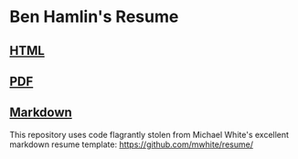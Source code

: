 # Ben Hamlin's Resume

## [HTML](http://cs.pdx.edu/~hamlinb/resume.html)
## [PDF](https://github.com/protoben/resume/blob/master/resume.pdf)
## [Markdown](https://github.com/protoben/resume/blob/master/resume.md)

This repository uses code flagrantly stolen from Michael White's excellent
markdown resume template: <https://github.com/mwhite/resume/>
